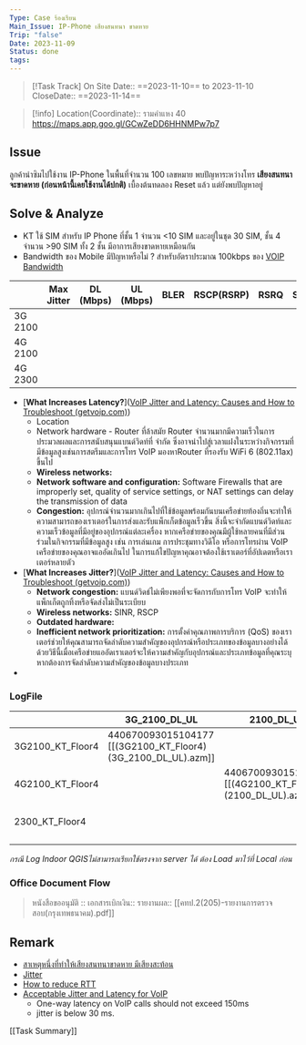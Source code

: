```yaml
---
Type: Case ร้องเรียน
Main_Issue: IP-Phone เสียงสนทนา ขาดหาย
Trip: "false"
Date: 2023-11-09
Status: done
tags:
---
```


>[!Task Track]
>On Site Date::   ==2023-11-10==  to 2023-11-10
>CloseDate::   ==2023-11-14==

>[!info]
>Location(Coordinate)::  รามคำแหง 40 https://maps.app.goo.gl/GCwZeDD6HHNMPw7p7
>


## Issue
ลูกค้านำซิมไปใช้งาน IP-Phone ในพื้นที่จำนวน 100 เลขหมาย พบปัญหาระหว่างโทร **เสียงสนทนาจะขาดหาย (ก่อนหน้านี้เคยใช้งานได้ปกติ)** เบื้องต้นทดลอง Reset แล้ว แต่ยังพบปัญหาอยู่

## Solve & Analyze
- KT ใช้ SIM สำหรับ IP Phone ที่ชั้น 1 จำนวน <10  SIM และอยู่ในชุด 30 SIM,  ชั้น 4 จำนวน >90 SIM ทั้ง 2 ชั้น มีอาการเสียงขาดหายเหมือนกัน
- Bandwidth ของ Mobile มีปัญหาหรือไม่ ? สำหรับอัตราประมาณ 100kbps ของ [VOIP Bandwidth](https://www.cisco.com/c/en/us/support/docs/voice/voice-quality/7934-bwidth-consume.html)

|         | Max Jitter | DL (Mbps) | UL (Mbps) | BLER | RSCP(RSRP) | RSRQ | SINR | CQI |
| ------- | ---------- | --------- | --------- | ---- | ---------- | ---- | ---- | --- |
| 3G 2100 |            |           |           |      |            |      |      |     |
| 4G 2100 |            |           |           |      |            |      |      |     |
| 4G 2300 |            |           |           |      |            |      |      |     |

- [**What Increases Latency?**]([VoIP Jitter and Latency: Causes and How to Troubleshoot (getvoip.com)](https://getvoip.com/blog/voip-jitter-and-latency/#latency-increase))
	- Location
	- Network hardware  - Router ที่ล้าสมัย Router จํานวนมากมีความเร็วในการประมวลผลและการสนับสนุนแบนด์วิดท์ที่ จํากัด ซึ่งอาจนําไปสู่เวลาแฝงในระหว่างกิจกรรมที่มีข้อมูลสูงเช่นการสตรีมและการโทร VoIP มองหาRouter ที่รองรับ WiFi 6 (802.11ax) ขึ้นไป
	- **Wireless networks:** 
	- **Network software and configuration:** Software Firewalls that are improperly set, quality of service settings, or NAT settings can delay the transmission of data
	- **Congestion:** อุปกรณ์จํานวนมากเกินไปที่ใช้ข้อมูลพร้อมกันบนเครือข่ายท้องถิ่นจะทําให้ความสามารถของเราเตอร์ในการส่งและรับแพ็กเก็ตข้อมูลเร็วขึ้น สิ่งนี้จะจํากัดแบนด์วิดท์และความเร็วข้อมูลที่มีอยู่ของอุปกรณ์แต่ละเครื่อง หากเครือข่ายของคุณมีผู้ใช้หลายคนที่มีส่วนร่วมในกิจกรรมที่มีข้อมูลสูง เช่น การเล่นเกม การประชุมทางวิดีโอ หรือการโทรผ่าน VoIP เครือข่ายของคุณอาจแออัดเกินไป ในการแก้ไขปัญหาคุณอาจต้องใช้เราเตอร์ที่อัปเดตหรือเราเตอร์หลายตัว
- [**What Increases Jitter?**]([VoIP Jitter and Latency: Causes and How to Troubleshoot (getvoip.com)](https://getvoip.com/blog/voip-jitter-and-latency/#increases-jitter))
	- **Network congestion:** แบนด์วิดธ์ไม่เพียงพอที่จะจัดการกับการโทร VoIP จะทําให้แพ็กเก็ตถูกทิ้งหรือจัดส่งไม่เป็นระเบียบ
	- **Wireless networks:** SINR, RSCP
	- **Outdated hardware:** 
	- **Inefficient network prioritization:** การตั้งค่าคุณภาพการบริการ (QoS) ของเราเตอร์ช่วยให้คุณสามารถจัดลําดับความสําคัญของอุปกรณ์หรือประเภทของข้อมูลบางอย่างได้ ด้วยวิธีนี้เมื่อเครือข่ายแออัดเราเตอร์จะให้ความสําคัญกับอุปกรณ์และประเภทข้อมูลที่คุณระบุ หากต้องการจัดลําดับความสําคัญของข้อมูลบางประเภท
- 

### LogFile

|                  | 3G_2100_DL_UL                                                 | 2100_DL_UL                                                 | 2300_DL_UL                                               |
| ---------------- | ------------------------------------------------------------- | ---------------------------------------------------------- | -------------------------------------------------------- |
| 3G2100_KT_Floor4 | 440670093015104177 [[(3G2100_KT_Floor4) (3G_2100_DL_UL).azm]] |                                                            |                                                          |
| 4G2100_KT_Floor4 |                                                               | 440670093015103734 [[(4G2100_KT_Floor4) (2100_DL_UL).azm]] |                                                          |
| 2300_KT_Floor4   |                                                               |                                                            | 440670093015102981 [[(2300_KT_Floor4) (2300_DL_UL).azm]] |
|                  |                                                               |                                                            |                                                          |
*กรณี Log Indoor QGISไม่สามารถเรียกใช้ตรงจาก server ได้ ต้อง Load มาไว้ที่ Local ก่อน*

### Office Document Flow
>หนังสือขออนุมัติ :: 
>เอกสารเบิกเงิน::
>รายงานผล:: [[คทป.2(205)-รายงานการตรวจสอบ(กรุงเทพธนาคม).pdf]]

## Remark
- [สาเหตุหนึ่งที่ทำให้เสียงสนทนาขาดหาย มีเสียงสะท้อน](http://www.voip4share.com/forum-f13/topic-t4806.html)
- [Jitter](https://tips.thaiware.com/1308.html)
- [How to reduce RTT](https://www.stormit.cloud/blog/what-is-round-trip-time-rtt-meaning-calculation/#reduce-rtt)
- [Acceptable Jitter and Latency for VoIP](https://getvoip.com/blog/voip-jitter-and-latency/#acceptable)
	- One-way latency on VoIP calls should not exceed 150ms
	- jitter is below 30 ms.




[[Task Summary]]




